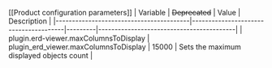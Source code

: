 [[Product configuration parameters]]
| Variable                                | ~~Deprecated~~                        | Value   | Description                              |
|-----------------------------------------|---------------------------------------|---------|------------------------------------------|
| plugin.erd-viewer.maxColumnsToDisplay   | plugin_erd_viewer.maxColumnsToDisplay | 15000   | Sets the maximum displayed objects count |